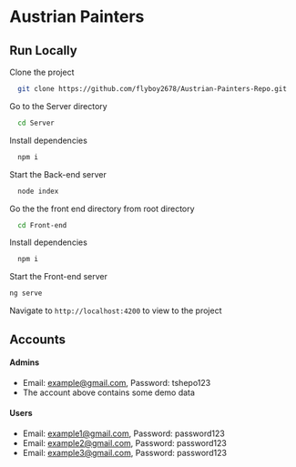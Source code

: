 # Austrian Painters
## Run Locally

Clone the project

```bash
  git clone https://github.com/flyboy2678/Austrian-Painters-Repo.git
```

Go to the Server directory

```bash
  cd Server
```

Install dependencies

```bash
  npm i
```

Start the Back-end server

```bash
  node index
```

Go the the front end directory from root directory
```bash
  cd Front-end
```
Install dependencies
```bash
  npm i 
  ```
Start the Front-end server
```bash
ng serve
```
Navigate to `http://localhost:4200` to view to the project



## Accounts
#### Admins
- Email: example@gmail.com, Password: tshepo123
- The account above contains some demo data 
#### Users
- Email: example1@gmail.com, Password: password123
- Email: example2@gmail.com, Password: password123
- Email: example3@gmail.com, Password: password123
